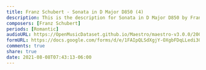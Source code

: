 ```yaml
---
title: Franz Schubert - Sonata in D Major D850 (4)
description: This is the description for Sonata in D Major D850 by Franz Schubert
composers: [Franz Schubert]
periods: [Romantic]
audioURL: https://OpenMusicDataset.github.io/Maestro/maestro-v3.0.0/2004/MIDI-Unprocessed_XP_15_R2_2004_01_ORIG_MID--AUDIO_15_R2_2004_04_Track04_wav.midi
formURL: https://docs.google.com/forms/d/e/1FAIpQLSdXgjY-OXgbFDqLLedi30uLHy1i8WdfmFoKy69fIEnZdRgpZg/viewform
comments: true
share: true
date: 2021-08-08T07:43:13-06:00
---
```

